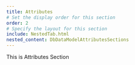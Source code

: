 ```yaml
---
title: Attributes
# Set the display order for this section
order: 2
# Specify the layout for this section
include: NestedTab.html
nested_content: DbDataModelAttributesSections
---
```

This is Attributes Section